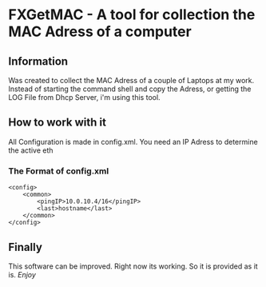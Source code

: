 # FXGetMAC - A tool for collection the MAC Adress of a computer

## Information

Was created to collect the MAC Adress of a couple of Laptops at my work.
Instead of starting the command shell and copy the Adress, or getting the
LOG File from Dhcp Server, i'm using this tool.

## How to work with it
All Configuration is made in config.xml.
You need an IP Adress to determine the active eth

### The Format of config.xml
```
<config>
    <common>
        <pingIP>10.0.10.4/16</pingIP>
        <last>hostname</last>
    </common>
</config>
```

## Finally
This software can be improved. Right now its working.
So it is provided as it is. *Enjoy*
